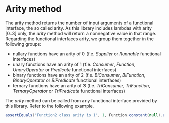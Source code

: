 # Arity method

The arity method returns the number of input arguments of a functional interface, the so called arity. As this library includes lambdas with arity [0..3] only, the *arity* method will return a nonnegative value in that range. Regarding the functional interfaces arity, we group them together in the following groups:

* nullary functions have an arity of 0 (f.e. *Supplier* or *Runnable* functional interfaces)
* unary functions have an arity of 1 (f.e. *Consumer*, *Function*, *UnaryOperator* or *Predicate* functional interfaces)
* binary functions have an arity of 2 (f.e. *BiConsumer*, *BiFunction*, *BinaryOperator* or *BiPredicate* functional interfaces)
* ternary functions have an arity of 3 (f.e. *TriConsumer*, *TriFunction*, *TernaryOperator* or *TriPredicate* functional interfaces)

The *arity* method can be called from any functional interface provided by this library. Refer to the following example.

```java
assertEquals("Function2 class arity is 1", 1, Function.constant(null).arity());
```
